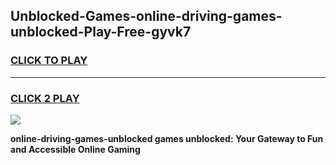 
## Unblocked-Games-online-driving-games-unblocked-Play-Free-gyvk7
<h3>
<a href="https://premium76.site?title=online-driving-games-unblocked&ref=22A">CLICK TO PLAY</a></h3>
<hr>

<h3>
<a href="https://premium76.site?title=online-driving-games-unblocked&ref=22A">CLICK 2 PLAY</a>
  
</h3>

<a href="https://premium76.site?title=online-driving-games-unblocked&ref=22A"><img src="https://clearcache.store/games.png"></a>


**online-driving-games-unblocked games unblocked: Your Gateway to Fun and Accessible Online Gaming**
